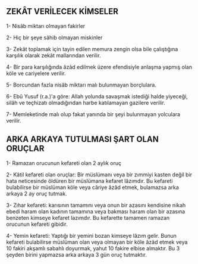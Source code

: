 ## ZEKÂT VERİLECEK KİMSELER

1- Nisâb miktarı olmayan fakirler

2- Hiç bir şeye sâhib olmayan miskinler

3- Zekât toplamak için tayin edilen memura zengin olsa bile ça­lıştığına karşılık olarak zekât mallarından verilir.

4- Bir para karşılığında âzâd edilmek üzere efendisiyle anlaşma yapmış olan köle ve cariyelere verilir.

5- Borcundan fazla nisâb miktarı malı bulunmayan borçlulara.

6- Ebû Yusuf (r.a.)'a göre: Allah yolunda savaşmak istediği halde yiyeceği, silâh ve teçhizatı olmadığından harbe katılamayan gazilere verilir.

7- Memleketinde malı olup fakat yanında bir şeyi bulunmayan yolculara verilir.

## ARKA ARKAYA TUTULMASI ŞART OLAN ORUÇLAR

1- Ramazan orucunun kefareti olan 2 aylık oruç

2- Kâtil kefareti olan oruçlar: Bir müslümanı veya bir zımmiyi kasten değil bir hata neticesinde öldüren bir müslümana kefaret lâ­zımdır. Bu kefareti bulabilirse bir müslüman köle veya câriye âzâd etmek, bulamazsa arka arkaya 2 ay oruç tutmak.

3- Zıhar kefareti: karısının tamamını veya onun bir azasını ken­disine nikah ebedi haram olan kadının tamamına veya bakması ha­ram olan bir azasına benzeten kimseye kefaret lazımdır. Bu kefaret­te tamamen ramazan orucunun kefareti gibidir.

4- Yemin kefareti: Yaptığı bir yemini bozan kimseye lâzım gelir. Bunun kefareti bulabilirse müslüman olan veya olmayan bir köle âzâd etmek veya 10 fakiri akşamlı sabahlı doyurmak, yahut 10 fakire elbise almaktır. Bu 3 şeyden birini yapmazsa arka arkaya 3 gün oruç tutmaktır.
